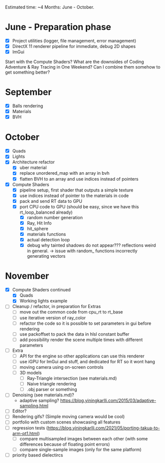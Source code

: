 Estimated time: ~4 Months: June - October.


# June - Preparation phase
- [X] Project utilities (logger, file management, error management)
- [X] DirectX 11 renderer pipeline for immediate, debug 2D shapes
- [X] ImGui

Start with the Compute Shaders? What are the downsides of Coding Adventure & 
Ray Tracing in One Weekend? Can I combine them somehow to get something better?

# September 
- [X] Balls rendering
- [X] Materials
- [X] BVH

# October
- [X] Quads
- [X] Lights
- [X] Architecture refactor 
    - [X] uber material
    - [X] replace unordered_map with an array in bvh
    - [X] flatten BVH to an array and use indices instead of pointers
- [X] Compute Shaders
  - [X] pipeline setup, first shader that outputs a simple texture
  - [X] use indices instead of pointer to the materials in code
  - [X] pack and send RT data to GPU
  - [X] port CPU code to GPU (should be easy, since we have this rt_loop_balanced already)
    - [X] random number generation
    - [X] Ray, Hit Info
    - [X] hit_sphere
    - [X] materials functions
    - [X] actual detection loop
    - [X] debug why tainted shadows do not appear??? reflections weird in general.
      -> issue with random_ functions incorrectly generating vectors

# November
- [X] Compute Shaders continued
  - [X] Quads
  - [X] Working lights example

- [ ] Cleanup / refactor, in preparation for Extras
  - [ ] move out the common code from cpu_rt to rt_base
  - [ ] use iterative version of ray_color
  - [ ] refactor the code so it is possible to set parameters in gui before rendering
  - [ ] use packoffset to pack the data in hlsl constant buffer
  - [ ] add possibility render the scene multiple times with different parameters

- [ ] Extra
  - [ ] API for the engine so other applications can use this renderer
  - [ ] use iGPU for ImGui and stuff, and dedicated for RT so it wont hang
  - [ ] moving camera using on-screen controls
  - [ ] 3D models
    - [ ] Ray-Triangle intersection (see materials.md)
    - [ ] Naive triangle rendering
    - [ ] .obj parser or something
- [ ] Denoising (see materials.md)?
  - adaptive sampling? https://blog.yiningkarlli.com/2015/03/adaptive-sampling.html
- [ ] Editor?
- [ ] Rendering gifs? (Simple moving camera would be cool)
- [ ] portfolio with custom scenes showcasing all features
- [ ] regression tests (https://blog.yiningkarlli.com/2021/05/porting-takua-to-arm-pt1.html)
  - [ ] compare multisampled images between each other (with some differences because of floating point errors)
  - [ ] compare single-sample images (only for the same platform) 
- [ ] priority based dielectircs
